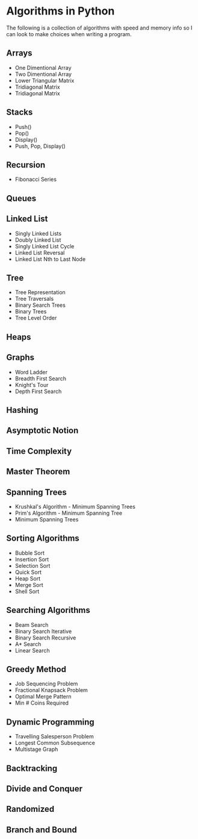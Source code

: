 # Algorithms in Python

The following is a collection of algorithms with speed and memory info so I can look to make choices when writing a program.

## Arrays

* One Dimentional Array
* Two Dimentional Array
* Lower Triangular Matrix
* Tridiagonal Matrix
* Tridiagonal Matrix

## Stacks

* Push()
* Pop()
* Display()
* Push, Pop, Display()

## Recursion

* Fibonacci Series

## Queues

## Linked List

* Singly Linked Lists
* Doubly Linked List
* Singly Linked List Cycle
* Linked List Reversal 
* Linked List Nth to Last Node

## Tree

* Tree Representation
* Tree Traversals
* Binary Search Trees
* Binary Trees
* Tree Level Order

## Heaps

## Graphs

* Word Ladder
* Breadth First Search
* Knight's Tour
* Depth First Search

## Hashing

## Asymptotic Notion

## Time Complexity

## Master Theorem

## Spanning Trees

* Krushkal's Algorithm - Minimum Spanning Trees
* Prim's Algorithm - Minimum Spanning Tree
* Minimum Spanning Trees


## Sorting Algorithms

* Bubble Sort
* Insertion Sort
* Selection Sort
* Quick Sort 
* Heap Sort
* Merge Sort
* Shell Sort

## Searching Algorithms

* Beam Search 
* Binary Search Iterative
* Binary Search Recursive
* A* Search
* Linear Search

## Greedy Method

* Job Sequencing Problem
* Fractional Knapsack Problem 
* Optimal Merge Pattern 
* Min # Coins Required

## Dynamic Programming

* Travelling Salesperson Problem
* Longest Common Subsequence
* Multistage Graph

## Backtracking

## Divide and Conquer

## Randomized

## Branch and Bound



